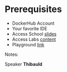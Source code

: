 <!-- .slide: -->

# Prerequisites

* DockerHub Account
* Your favorite IDE
* Access School [slides](https://sfeir-open-source.github.io/sfeir-school-docker/#/)
* Access Labs [content](https://github.com/sfeir-open-source/sfeir-school-docker/tree/main/steps)
* Playground [link](https://labs.play-with-docker.com/) 

Notes:

Speaker **Thibauld**
